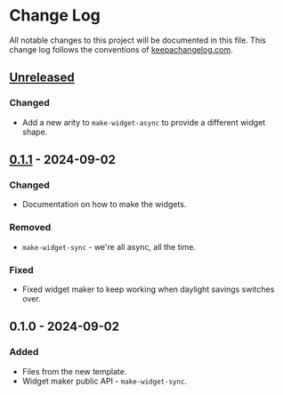 # Change Log
All notable changes to this project will be documented in this file. This change log follows the conventions of [keepachangelog.com](http://keepachangelog.com/).

## [Unreleased]
### Changed
- Add a new arity to `make-widget-async` to provide a different widget shape.

## [0.1.1] - 2024-09-02
### Changed
- Documentation on how to make the widgets.

### Removed
- `make-widget-sync` - we're all async, all the time.

### Fixed
- Fixed widget maker to keep working when daylight savings switches over.

## 0.1.0 - 2024-09-02
### Added
- Files from the new template.
- Widget maker public API - `make-widget-sync`.

[Unreleased]: https://sourcehost.site/your-name/tic-tac-toe/compare/0.1.1...HEAD
[0.1.1]: https://sourcehost.site/your-name/tic-tac-toe/compare/0.1.0...0.1.1

